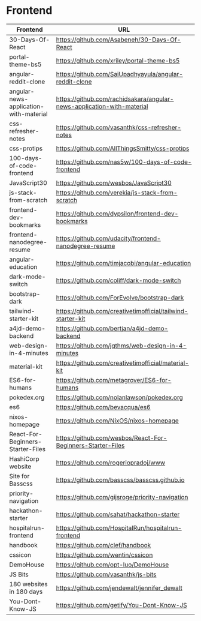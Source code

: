 # Frontend

| Frontend  |                          URL                                                                   |
|-----------|------------------------------------------------------------------------------------------------| 
|30-Days-Of-React|https://github.com/Asabeneh/30-Days-Of-React|
|portal-theme-bs5|https://github.com/xriley/portal-theme-bs5|
|angular-reddit-clone|https://github.com/SaiUpadhyayula/angular-reddit-clone|
|angular-news-application-with-material|https://github.com/rachidsakara/angular-news-application-with-material|
|css-refresher-notes|https://github.com/vasanthk/css-refresher-notes|
|css-protips|https://github.com/AllThingsSmitty/css-protips|
|100-days-of-code-frontend|https://github.com/nas5w/100-days-of-code-frontend|
|JavaScript30|https://github.com/wesbos/JavaScript30|
|js-stack-from-scratch|https://github.com/verekia/js-stack-from-scratch|
|frontend-dev-bookmarks|https://github.com/dypsilon/frontend-dev-bookmarks|
|frontend-nanodegree-resume|https://github.com/udacity/frontend-nanodegree-resume|
|angular-education|https://github.com/timjacobi/angular-education|
|dark-mode-switch|https://github.com/coliff/dark-mode-switch|
|bootstrap-dark|https://github.com/ForEvolve/bootstrap-dark|
|tailwind-starter-kit|https://github.com/creativetimofficial/tailwind-starter-kit|
|a4jd-demo-backend|https://github.com/bertjan/a4jd-demo-backend|
|web-design-in-4-minutes|https://github.com/jgthms/web-design-in-4-minutes|
|material-kit|https://github.com/creativetimofficial/material-kit|
|ES6-for-humans|https://github.com/metagrover/ES6-for-humans|
|pokedex.org|https://github.com/nolanlawson/pokedex.org|
|es6|https://github.com/bevacqua/es6|
|nixos-homepage|https://github.com/NixOS/nixos-homepage|
|React-For-Beginners-Starter-Files|https://github.com/wesbos/React-For-Beginners-Starter-Files|
|HashiCorp website|https://github.com/rogeriopradoj/www|
|Site for Basscss|https://github.com/basscss/basscss.github.io|
|priority-navigation|https://github.com/gijsroge/priority-navigation|
|hackathon-starter|https://github.com/sahat/hackathon-starter|
|hospitalrun-frontend|https://github.com/HospitalRun/hospitalrun-frontend|
|handbook|https://github.com/clef/handbook|
|cssicon|https://github.com/wentin/cssicon|
|DemoHouse|https://github.com/opt-luo/DemoHouse|
|JS Bits|https://github.com/vasanthk/js-bits|
|180 websites in 180 days|https://github.com/jendewalt/jennifer_dewalt|
|You-Dont-Know-JS|https://github.com/getify/You-Dont-Know-JS|






